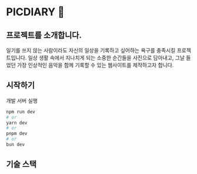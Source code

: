 # PICDIARY 📖

## 프로젝트를 소개합니다.

일기를 쓰지 않는 사람이라도 자신의 일상을 기록하고 싶어하는 욕구를 충족시킬 프로젝트입니다.
일상 생활 속에서 지나치게 되는 소중한 순간들을 사진으로 담아내고, 그날 들었던 가장 인상적인 음악을 함께 기록할 수 있는 웹사이트를 제작하고자 합니다.

## 시작하기

개발 서버 실행

```bash
npm run dev
# or
yarn dev
# or
pnpm dev
# or
bun dev
```

## 기술 스택
